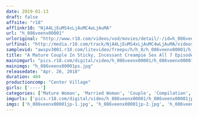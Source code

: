 ```yaml
---
date: 2019-01-13
draft: false
affsite: "r18"
afflinkr18: "NjA4LjEuMS4xLjAuMC4wLjAuMA"
url: "h_086veenx00001"
urloriginal: "http://www.r18.com/videos/vod/movies/detail/-/id=h_086veenx00001"
urlfinal: "http://media.r18.com/track/NjA4LjEuMS4xLjAuMC4wLjAuMA/videos/vod/movies/detail/-/id=h_086veenx00001"
samplevid: "awspv3001.r18.com/litevideo/freepv/h/h_0/h_086veenx00001/h_086veenx00001_dmb_w.mp4"
title: "A Mature Couple In Sticky, Incessant Creampie Sex All 7 Episodes 8 Hours"
mainimgurl: "pics.r18.com/digital/video/h_086veenx00001/h_086veenx00001ps.jpg"
mainimgs: "h_086veenx00001ps.jpg"
releasedate: "Apr. 26, 2018"
duration: 484
productioncomp: "Center Village"
girls: ['----']
categories: ['Mature Woman', 'Married Woman', 'Couple', 'Compilation', 'Over 4 Hours', 'Hi-Def']
imgurls: ['pics.r18.com/digital/video/h_086veenx00001/h_086veenx00001jp-1.jpg', 'pics.r18.com/digital/video/h_086veenx00001/h_086veenx00001jp-2.jpg', 'pics.r18.com/digital/video/h_086veenx00001/h_086veenx00001jp-3.jpg', 'pics.r18.com/digital/video/h_086veenx00001/h_086veenx00001jp-4.jpg', 'pics.r18.com/digital/video/h_086veenx00001/h_086veenx00001jp-5.jpg', 'pics.r18.com/digital/video/h_086veenx00001/h_086veenx00001jp-6.jpg', 'pics.r18.com/digital/video/h_086veenx00001/h_086veenx00001jp-7.jpg', 'pics.r18.com/digital/video/h_086veenx00001/h_086veenx00001jp-8.jpg', 'pics.r18.com/digital/video/h_086veenx00001/h_086veenx00001jp-9.jpg', 'pics.r18.com/digital/video/h_086veenx00001/h_086veenx00001jp-10.jpg', 'pics.r18.com/digital/video/h_086veenx00001/h_086veenx00001jp-11.jpg', 'pics.r18.com/digital/video/h_086veenx00001/h_086veenx00001jp-12.jpg', 'pics.r18.com/digital/video/h_086veenx00001/h_086veenx00001jp-13.jpg', 'pics.r18.com/digital/video/h_086veenx00001/h_086veenx00001jp-14.jpg', 'pics.r18.com/digital/video/h_086veenx00001/h_086veenx00001jp-15.jpg', 'pics.r18.com/digital/video/h_086veenx00001/h_086veenx00001jp-16.jpg', 'pics.r18.com/digital/video/h_086veenx00001/h_086veenx00001jp-17.jpg', 'pics.r18.com/digital/video/h_086veenx00001/h_086veenx00001jp-18.jpg', 'pics.r18.com/digital/video/h_086veenx00001/h_086veenx00001jp-19.jpg', 'pics.r18.com/digital/video/h_086veenx00001/h_086veenx00001jp-20.jpg']
imgs: ['h_086veenx00001jp-1.jpg', 'h_086veenx00001jp-2.jpg', 'h_086veenx00001jp-3.jpg', 'h_086veenx00001jp-4.jpg', 'h_086veenx00001jp-5.jpg', 'h_086veenx00001jp-6.jpg', 'h_086veenx00001jp-7.jpg', 'h_086veenx00001jp-8.jpg', 'h_086veenx00001jp-9.jpg', 'h_086veenx00001jp-10.jpg', 'h_086veenx00001jp-11.jpg', 'h_086veenx00001jp-12.jpg', 'h_086veenx00001jp-13.jpg', 'h_086veenx00001jp-14.jpg', 'h_086veenx00001jp-15.jpg', 'h_086veenx00001jp-16.jpg', 'h_086veenx00001jp-17.jpg', 'h_086veenx00001jp-18.jpg', 'h_086veenx00001jp-19.jpg', 'h_086veenx00001jp-20.jpg']
---
```

